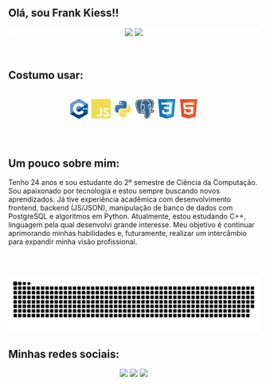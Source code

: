 ## Olá, sou Frank Kiess!!
<div align="center" dir="auto" style="background-color: white;">
  <a href="https://github.com/TheKiess"></a>
  <img height="130em" src="https://github-readme-stats-git-masterrstaa-rickstaa.vercel.app/api?username=TheKiess&&show_icons=true&theme=dark" style="max-width: 100%;"/>
  <img height="130em" src="https://github-readme-stats-git-masterrstaa-rickstaa.vercel.app/api/top-langs/?username=TheKiess&layout=compact&theme=dark" style="max-width: 100%;"/>
</div>
<br><br>

## Costumo usar:
<div style="display: inline_block" align="center"><br>
  <img align="center" height="40em"  alt="cplusplus" height="30" width="40" src="https://raw.githubusercontent.com/devicons/devicon/master/icons/cplusplus/cplusplus-original.svg">
  <img align="center" height="40em"  alt="Js" height="30" width="40" src="https://raw.githubusercontent.com/devicons/devicon/master/icons/javascript/javascript-plain.svg">
  <img align="center" height="40em"  alt="Python" height="30" width="40" src="https://raw.githubusercontent.com/devicons/devicon/master/icons/python/python-original.svg">
  <img align="center" height="40em"  alt="PGAdmin0" height="30" width="40" src="https://raw.githubusercontent.com/devicons/devicon/master/icons/postgresql/postgresql-original.svg">
  <img align="center" height="40em"  alt="CSS" height="30" width="40" src="https://raw.githubusercontent.com/devicons/devicon/master/icons/css3/css3-original.svg">
  <img align="center" height="40em"  alt="HTML" height="30" width="40" src="https://raw.githubusercontent.com/devicons/devicon/master/icons/html5/html5-original.svg">
</div>

 <br><br>

  ## Um pouco sobre mim:
<div>
  <p>Tenho 24 anos e sou estudante do 2º semestre de Ciência da Computação. Sou apaixonado por tecnologia e estou sempre buscando novos aprendizados. Já tive experiência acadêmica com desenvolvimento frontend,
 backend (JS/JSON), manipulação de banco de dados com PostgreSQL e algoritmos em Python. Atualmente, estou estudando C++, linguagem pela qual desenvolvi grande interesse. Meu objetivo é continuar aprimorando minhas habilidades e,
 futuramente, realizar um intercâmbio para expandir minha visão profissional.</p>
</div>
<br><br>

<div align="center">
  
  ![snake gif](https://github.com/TheKiess/TheKiess/blob/output/github-snake-dark.svg)
</div>

## Minhas redes sociais:
<div align="center">
  <a href="https://www.instagram.com/thekiesss" target="_blank"><img src="https://img.shields.io/badge/-Instagram-%23E4405F?style=for-the-badge&logo=instagram&logoColor=white" target="_blank"></a>
  <a href = "mailto:frank_kiess.junior@hotmail.com"><img src="https://img.shields.io/badge/-Gmail-%23333?style=for-the-badge&logo=gmail&logoColor=white" target="_blank"></a>
  <a href="https://www.linkedin.com/in/frank-kiess-94071912a/" target="_blank"><img src="https://img.shields.io/badge/-LinkedIn-%230077B5?style=for-the-badge&logo=linkedin&logoColor=white" target="_blank"></a> 
</div>
